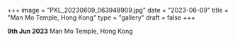 +++
image = "PXL_20230609_063948909.jpg"
date = "2023-06-09"
title = "Man Mo Temple, Hong Kong"
type = "gallery"
draft = false
+++

**9th Jun 2023** Man Mo Temple, Hong Kong

